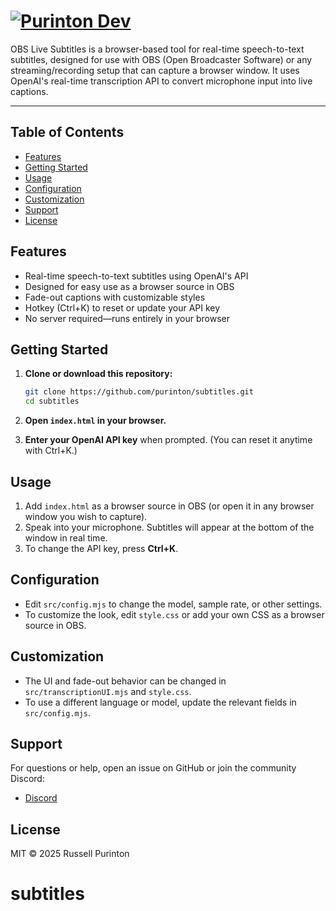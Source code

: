 # [![Purinton Dev](https://purinton.us/logos/brand.png)](https://discord.gg/QSBxQnX7PF)

OBS Live Subtitles is a browser-based tool for real-time speech-to-text subtitles, designed for use with OBS (Open Broadcaster Software) or any streaming/recording setup that can capture a browser window. It uses OpenAI's real-time transcription API to convert microphone input into live captions.

---

## Table of Contents

- [Features](#features)
- [Getting Started](#getting-started)
- [Usage](#usage)
- [Configuration](#configuration)
- [Customization](#customization)
- [Support](#support)
- [License](#license)

## Features

- Real-time speech-to-text subtitles using OpenAI's API
- Designed for easy use as a browser source in OBS
- Fade-out captions with customizable styles
- Hotkey (Ctrl+K) to reset or update your API key
- No server required—runs entirely in your browser

## Getting Started

1. **Clone or download this repository:**

   ```bash
   git clone https://github.com/purinton/subtitles.git
   cd subtitles
   ```

2. **Open `index.html` in your browser.**

3. **Enter your OpenAI API key** when prompted. (You can reset it anytime with Ctrl+K.)

## Usage

1. Add `index.html` as a browser source in OBS (or open it in any browser window you wish to capture).
2. Speak into your microphone. Subtitles will appear at the bottom of the window in real time.
3. To change the API key, press **Ctrl+K**.

## Configuration

- Edit `src/config.mjs` to change the model, sample rate, or other settings.
- To customize the look, edit `style.css` or add your own CSS as a browser source in OBS.

## Customization

- The UI and fade-out behavior can be changed in `src/transcriptionUI.mjs` and `style.css`.
- To use a different language or model, update the relevant fields in `src/config.mjs`.

## Support

For questions or help, open an issue on GitHub or join the community Discord:

- [Discord](https://discord.gg/QSBxQnX7PF)

## License

MIT © 2025 Russell Purinton
# subtitles
